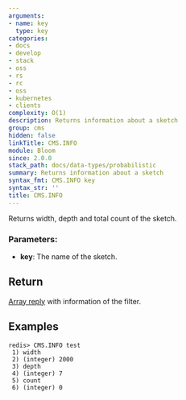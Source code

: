 ```yaml
---
arguments:
- name: key
  type: key
categories:
- docs
- develop
- stack
- oss
- rs
- rc
- oss
- kubernetes
- clients
complexity: O(1)
description: Returns information about a sketch
group: cms
hidden: false
linkTitle: CMS.INFO
module: Bloom
since: 2.0.0
stack_path: docs/data-types/probabilistic
summary: Returns information about a sketch
syntax_fmt: CMS.INFO key
syntax_str: ''
title: CMS.INFO
---
```

Returns width, depth and total count of the sketch.

### Parameters:

* **key**: The name of the sketch.

## Return

[Array reply](/docs/reference/protocol-spec#arrays) with information of the filter.

## Examples

```
redis> CMS.INFO test
 1) width
 2) (integer) 2000
 3) depth
 4) (integer) 7
 5) count
 6) (integer) 0
```
